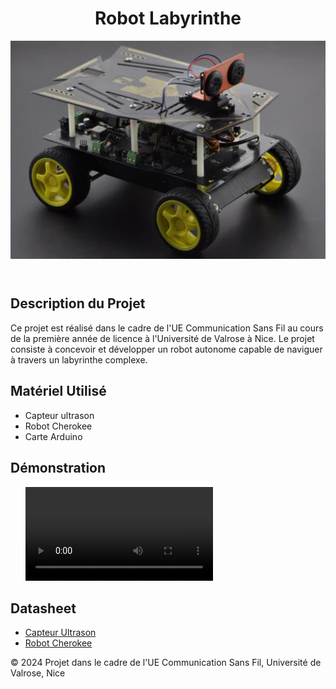 <body>
    <header>
        <h1>Robot Labyrinthe</h1>   
         <section>
            <img src="https://github.com/XHIBOUX/ROBOT-LABYRHINTE/blob/main/Image/Robot.png?raw=true" alt="Image du Projet">
        </section>
    </header>
    <main>
        <section> 
            <h2>Description du Projet</h2>
            <p>Ce projet est réalisé dans le cadre de l'UE Communication Sans Fil au cours de la première année de licence à l'Université de Valrose à Nice. Le                     projet consiste à concevoir et développer un robot autonome capable de naviguer à travers un labyrinthe complexe.</p>
        </section>
        <section>
            <h2>Matériel Utilisé</h2>
            <ul>
                <li>Capteur ultrason</li>
                <li>Robot Cherokee</li>
                <li>Carte Arduino</li>
            </ul>
        </section>
        <section>
            <h2>Démonstration</h2>
            <ul>
                <video src="https://assets.codepen.io/6093409/hubspot-video-example.mp4" controls width="300">
                </video>
            </ul>
        </section>
         <section>
            <h2>Datasheet</h2>
            <ul>
                <li> <a href="https://docs.rs-online.com/f172/A700000007238458.pdf"> Capteur Ultrason</a></li>
                <li> <a href="https://wiki.dfrobot.com/Cherokey_4WD_Mobile_Platform__SKU_ROB0102_"> Robot Cherokee</a></li>
            </ul>
        </section>
    </main>
    <footer>
        <p>&copy; 2024 Projet dans le cadre de l'UE Communication Sans Fil, Université de Valrose, Nice</p>
    </footer>
</body>

